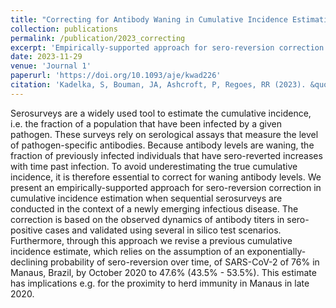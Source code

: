 ```yaml
---
title: "Correcting for Antibody Waning in Cumulative Incidence Estimation from Sequential Serosurveys"
collection: publications
permalink: /publication/2023_correcting
excerpt: 'Empirically-supported approach for sero-reversion correction in cumulative incidence estimation when sequential serosurveys are conducted in the context of a newly emerging infectious disease.'
date: 2023-11-29
venue: 'Journal 1'
paperurl: 'https://doi.org/10.1093/aje/kwad226'
citation: 'Kadelka, S, Bouman, JA, Ashcroft, P, Regoes, RR (2023). &quot;Correcting for Antibody Waning in Cumulative Incidence Estimation from Sequential Serosurveys&quot; <i>American journal of epidemiology</i>'
---
```


Serosurveys are a widely used tool to estimate the cumulative incidence, i.e. the fraction of a population that have been infected by a given pathogen. These surveys rely on serological assays that measure the level of pathogen-specific antibodies. Because antibody levels are waning, the fraction of previously infected individuals that have sero-reverted increases with time past infection. To avoid underestimating the true cumulative incidence, it is therefore essential to correct for waning antibody levels. We present an empirically-supported approach for sero-reversion correction in cumulative incidence estimation when sequential serosurveys are conducted in the context of a newly emerging infectious disease. The correction is based on the observed dynamics of antibody titers in sero-positive cases and validated using several in silico test scenarios. Furthermore, through this approach we revise a previous cumulative incidence estimate, which relies on the assumption of an exponentially-declining probability of sero-reversion over time, of SARS-CoV-2 of 76% in Manaus, Brazil, by October 2020 to 47.6% (43.5% - 53.5%). This estimate has implications e.g. for the proximity to herd immunity in Manaus in late 2020.
